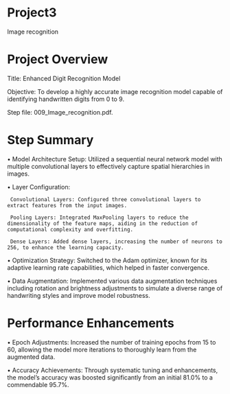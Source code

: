 # Project3
 Image recognition
# Project Overview
Title: Enhanced Digit Recognition Model

Objective: To develop a highly accurate image recognition model capable of identifying handwritten digits from 0 to 9.

Step file: 009_Image_recognition.pdf.

# Step Summary
•	Model Architecture Setup: Utilized a sequential neural network model with multiple convolutional layers to effectively capture spatial hierarchies in images.

•	Layer Configuration:

     Convolutional Layers: Configured three convolutional layers to extract features from the input images.

     Pooling Layers: Integrated MaxPooling layers to reduce the dimensionality of the feature maps, aiding in the reduction of computational complexity and overfitting.

     Dense Layers: Added dense layers, increasing the number of neurons to 256, to enhance the learning capacity.

•	Optimization Strategy: Switched to the Adam optimizer, known for its adaptive learning rate capabilities, which helped in faster convergence.

•	Data Augmentation: Implemented various data augmentation techniques including rotation and brightness adjustments to simulate a diverse range of handwriting styles and improve model robustness.

# Performance Enhancements

•	Epoch Adjustments: Increased the number of training epochs from 15 to 60, allowing the model more iterations to thoroughly learn from the augmented data.

•	Accuracy Achievements: Through systematic tuning and enhancements, the model’s accuracy was boosted significantly from an initial 81.0% to a commendable 95.7%.


